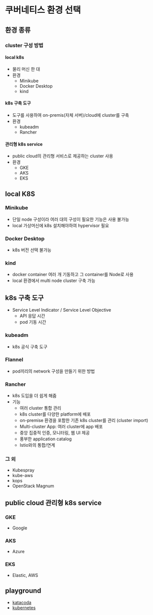 # 쿠버네티스 환경 선택

## 환경 종류

### cluster 구성 방법

#### local k8s

- 물리 머신 한 대
- 환경
  - Minikube
  - Docker Desktop
  - kind

#### k8s 구축 도구

- 도구를 사용하여 on-premis(자체 서버)/cloud에 cluster를 구축
- 환경
  - kubeadm
  - Rancher

#### 관리형 k8s service

- public cloud의 관리형 서비스로 제공하는 cluster 사용
- 환경
  - GKE
  - AKS
  - EKS

## local K8S

### Minikube

- 단일 node 구성이라 여러 대의 구성이 필요한 기능은 사용 불가능
- local 가상머신에 k8s 설치해야하여 hypervisor 필요

### Docker Desktop

- k8s 버전 선택 불가능

### kind

- docker container 여러 개 기동하고 그 container를 Node로 사용
- local 환경에서 multi node cluster 구축 가능

## k8s 구축 도구

- Service Level Indicator / Service Level Objective
  - API 응답 시간
  - pod 기동 시간

### kubeadm

- k8s 공식 구축 도구

### Flannel

- pod끼리의 network 구성을 만들기 위한 방법

### Rancher

- k8s 도입을 더 쉽게 해줌
- 기능
  - 여러 cluster 통합 관리
  - k8s cluster를 다양한 platform에 배포
  - on-premise 환경을 포함한 기존 k8s cluster를 관리 (cluster import)
  - Multi-cluster App: 여러 cluster에 app 배포
  - 중앙 집중적 인증, 모니터링, 웹 UI 제공
  - 풍부한 application catalog
  - Istio와의 통합/연계

### 그 외

- Kubespray
- kube-aws
- kops
- OpenStack Magnum

## public cloud 관리형 k8s service

### GKE

- Google

### AKS

- Azure

### EKS

- Elastic, AWS

## playground

- [katacoda](https://www.katacoda.com/courses/kubernetes/playground)
- [kubernetes](https://kubernetes.io/docs/tutorials/kubernetes-basics/create-cluster/cluster-interactive/)